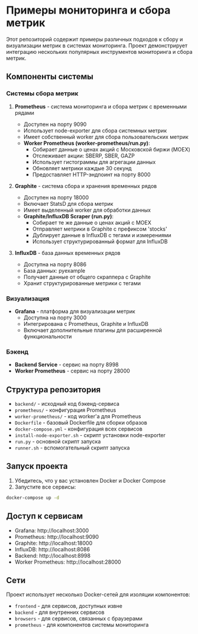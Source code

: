 # Примеры мониторинга и сбора метрик

Этот репозиторий содержит примеры различных подходов к сбору и визуализации метрик в системах мониторинга. Проект демонстрирует интеграцию нескольких популярных инструментов мониторинга и сбора метрик.

## Компоненты системы

### Системы сбора метрик
1. **Prometheus** - система мониторинга и сбора метрик с временными рядами
   - Доступен на порту 9090
   - Использует node-exporter для сбора системных метрик
   - Имеет собственный worker для сбора пользовательских метрик
   - **Worker Prometheus (worker-prometheus/run.py)**:
     - Собирает данные о ценах акций с Московской биржи (MOEX)
     - Отслеживает акции: SBERP, SBER, GAZP
     - Использует гистограммы для агрегации данных
     - Обновляет метрики каждые 30 секунд
     - Предоставляет HTTP-эндпоинт на порту 8000

2. **Graphite** - система сбора и хранения временных рядов
   - Доступен на порту 18000
   - Включает StatsD для сбора метрик
   - Имеет выделенный worker для обработки данных
   - **Graphite/InfluxDB Scraper (run.py)**:
     - Собирает те же данные о ценах акций с MOEX
     - Отправляет метрики в Graphite с префиксом 'stocks'
     - Дублирует данные в InfluxDB с тегами и измерениями
     - Использует структурированный формат для InfluxDB

3. **InfluxDB** - база данных временных рядов
   - Доступна на порту 8086
   - База данных: pyexample
   - Получает данные от общего скраппера с Graphite
   - Хранит структурированные метрики с тегами

### Визуализация
- **Grafana** - платформа для визуализации метрик
  - Доступна на порту 3000
  - Интегрирована с Prometheus, Graphite и InfluxDB
  - Включает дополнительные плагины для расширенной функциональности

### Бэкенд
- **Backend Service** - сервис на порту 8998
- **Worker Prometheus** - сервис на порту 28000

## Структура репозитория

- `backend/` - исходный код бэкенд-сервиса
- `prometheus/` - конфигурация Prometheus
- `worker-prometheus/` - код worker'а для Prometheus
- `Dockerfile` - базовый Dockerfile для сборки образов
- `docker-compose.yml` - конфигурация всех сервисов
- `install-node-exporter.sh` - скрипт установки node-exporter
- `run.py` - основной скрипт запуска
- `runner.sh` - вспомогательный скрипт запуска

## Запуск проекта

1. Убедитесь, что у вас установлен Docker и Docker Compose
2. Запустите все сервисы:
```bash
docker-compose up -d
```

## Доступ к сервисам

- Grafana: http://localhost:3000
- Prometheus: http://localhost:9090
- Graphite: http://localhost:18000
- InfluxDB: http://localhost:8086
- Backend: http://localhost:8998
- Worker Prometheus: http://localhost:28000

## Сети

Проект использует несколько Docker-сетей для изоляции компонентов:
- `frontend` - для сервисов, доступных извне
- `backend` - для внутренних сервисов
- `browsers` - для сервисов, связанных с браузерами
- `prometheus` - для компонентов системы мониторинга 